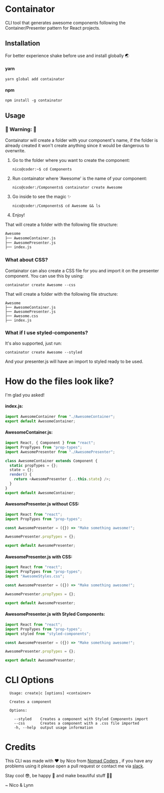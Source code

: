 # Containator

CLI tool that generates awesome components following the Container/Presenter pattern for React projects.

## Installation

For better experience shake before use and install globally 🌏

#### yarn

```
yarn global add containator
```

#### npm

```
npm install -g containator
```

## Usage

### 🚧 Warning: 🚧

Containator will create a folder with your component's name, if the folder is already created it won't create anything since it would be dangerous to overwrite.

1.  Go to the folder where you want to create the component:

    ```console
    nico@coder:~$ cd Components
    ```

2.  Run containator where 'Awesome' is the name of your component:

    ```console
    nico@coder:/Components$ containator create Awesome
    ```

3.  Go inside to see the magic ✨

    ```console
    nico@coder:/Components$ cd Awesome && ls
    ```

4.  Enjoy!

That will create a folder with the following file structure:

```bash
Awesome
├── AwesomeContainer.js
├── AwesomePresenter.js
├── index.js
```

### What about CSS?

Containator can also create a CSS file for you and import it on the presenter component. You can use this by using:

`containator create Awesome --css`

That will create a folder with the following file structure:

```
Awesome
├── AwesomeContainer.js
├── AwesomePresenter.js
├── Awesome.css
├── index.js
```

### What if I use styled-components?

It's also supported, just run:

`containator create Awesome --styled`

And your presenter.js will have an import to styled ready to be used.

# How do the files look like?

I'm glad you asked!

#### index.js:

```js
import AwesomeContainer from "./AwesomeContainer";
export default AwesomeContainer;
```

#### AwesomeContainer.js:

```js
import React, { Component } from "react";
import PropTypes from "prop-types";
import AwesomePresenter from "./AwesomePresenter";

class AwesomeContainer extends Component {
  static propTypes = {};
  state = {};
  render() {
    return <AwesomePresenter {...this.state} />;
  }
}
export default AwesomeContainer;
```

#### AwesomePresenter.js without CSS:

```js
import React from "react";
import PropTypes from "prop-types";

const AwesomePresenter = ({}) => "Make something awesome!";

AwesomePresenter.propTypes = {};

export default AwesomePresenter;
```

#### AwesomePresenter.js with CSS:

```js
import React from "react";
import PropTypes from "prop-types";
import "AwesomeStyles.css";

const AwesomePresenter = ({}) => "Make something awesome!";

AwesomePresenter.propTypes = {};

export default AwesomePresenter;
```

#### AwesomePresenter.js with Styled Components:

```js
import React from "react";
import PropTypes from "prop-types";
import styled from "styled-components";

const AwesomePresenter = ({}) => "Make something awesome!";

AwesomePresenter.propTypes = {};

export default AwesomePresenter;
```

# CLI Options

```console
  Usage: create|c [options] <container>

  Creates a component

  Options:

    --styled    Creates a component with Styled Components import
    --css       Creates a component with a .css file imported
    -h, --help  output usage information
```

# Credits

This CLI was made with ❤️ by Nico from [Nomad Coders](http://academy.nomadcoders.co) , if you have any problems using it please open a pull request or contact me via [slack](http://nomadcoders.now.sh).

Stay cool 😎, be happy 😬 and make beautiful stuff 💅🏻

~ Nico & Lynn
